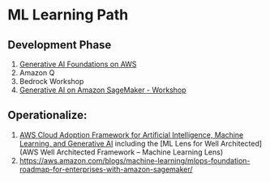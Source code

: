 # ML Learning Path

## Development Phase
1. [Generative AI Foundations on AWS](https://aws.amazon.com/blogs/machine-learning/new-technical-deep-dive-course-generative-ai-foundations-on-aws/)
3. Amazon Q
4. Bedrock Workshop
5. [Generative AI on Amazon SageMaker - Workshop](https://catalog.us-east-1.prod.workshops.aws/workshops/972fd252-36e5-4eed-8608-743e84957f8e/en-US)

## Operationalize:
1. [AWS Cloud Adoption Framework for Artificial Intelligence, Machine Learning, and Generative AI](https://docs.aws.amazon.com/whitepapers/latest/aws-caf-for-ai) including the [ML Lens for Well Architected](AWS Well Architected Framework – Machine Learning Lens)
1. https://aws.amazon.com/blogs/machine-learning/mlops-foundation-roadmap-for-enterprises-with-amazon-sagemaker/
